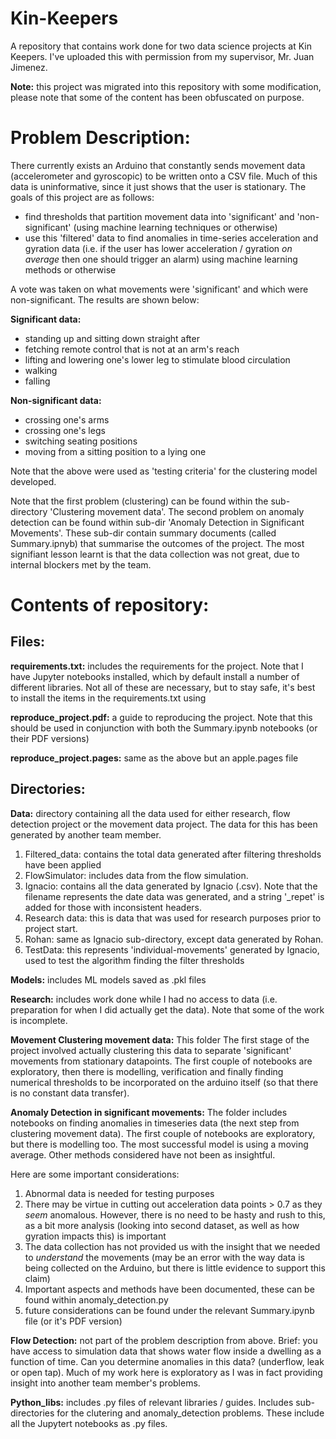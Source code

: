 # Kin-Keepers

A repository that contains work done for two data science projects at Kin Keepers. I've uploaded this with permission from my supervisor, Mr. Juan Jimenez.

**Note:** this project was migrated into this repository with some modification, please note that some of the content has been obfuscated on purpose.

# Problem Description:

There currently exists an Arduino that constantly sends movement data (accelerometer and gyroscopic) to be written onto a CSV file. Much of this data is uninformative, since it just shows that the user is stationary.
The goals of this project are as follows:
- find thresholds that partition movement data into 'significant' and 'non-significant' (using machine learning techniques or otherwise)
- use this 'filtered' data to find anomalies in time-series acceleration and gyration data (i.e. if the user has lower acceleration / gyration *on average* then one should trigger an alarm) using machine learning methods or otherwise

A vote was taken on what movements were 'significant' and which were non-significant. The results are shown below:

**Significant data:**
- standing up and sitting down straight after
- fetching remote control that is not at an arm's reach
- lifting and lowering one's lower leg to stimulate blood circulation
- walking
- falling

**Non-significant data:**
- crossing one's arms
- crossing one's legs
- switching seating positions
- moving from a sitting position to a lying one

Note that the above were used as 'testing criteria' for the clustering model developed.

Note that the first problem (clustering) can be found within the sub-directory 'Clustering movement data'.
The second problem on anomaly detection can be found within sub-dir 'Anomaly Detection in Significant Movements'.
These sub-dir contain summary documents (called Summary.ipnyb) that summarise the outcomes of the project.
The most signifiant lesson learnt is that the data collection was not great, due to internal blockers met by the team.

# Contents of repository:

## Files:

**requirements.txt:** includes the requirements for the project. Note that I have Jupyter notebooks installed, which by default install a number of different libraries. Not all of these are necessary, but to stay safe, it's best to install the items in the requirements.txt using

**reproduce_project.pdf:** a guide to reproducing the project. Note that this should be used in conjunction with both the Summary.ipynb notebooks (or their PDF versions)

**reproduce_project.pages:** same as the above but an apple.pages file

## Directories:


**Data:** directory containing all the data used for either research, flow detection project or the movement data project. The data for this has been generated by another team member.

1. Filtered_data: contains the total data generated after filtering thresholds have been applied
2. FlowSimulator: includes data from the flow simulation.
3. Ignacio: contains all the data generated by Ignacio (.csv). Note that the filename represents the date data was generated, and a string '\_repet' is added for those with inconsistent headers.
4. Research data: this is data that was used for research purposes prior to project start.
5. Rohan: same as Ignacio sub-directory, except data generated by Rohan.
6. TestData: this represents 'individual-movements' generated by Ignacio, used to test the algorithm finding the filter thresholds


**Models:** includes ML models saved as .pkl files

**Research:** includes work done while I had no access to data (i.e. preparation for when I did actually get the data). Note that some of the work is incomplete.

**Movement Clustering movement data:** This folder The first stage of the project involved actually clustering this data to separate 'significant' movements from stationary datapoints. The first couple of notebooks are exploratory, then there is modelling, verification and finally finding numerical thresholds to be incorporated on the arduino itself (so that there is no constant data transfer).

**Anomaly Detection in significant movements:** The folder includes notebooks on finding anomalies in timeseries data (the next step from clustering movement data). The first couple of notebooks are exploratory, but there is modelling too. The most successful model is using a moving average. Other methods considered have not been as insightful.

Here are some important considerations:
1. Abnormal data is needed for testing purposes
2. There may be virtue in cutting out acceleration data points > 0.7 as they *seem* anomalous. However, there is no need to be hasty and rush to this, as a bit more analysis (looking into second dataset, as well as how gyration impacts this) is important
3. The data collection has not provided us with the insight that we needed to *understand* the movements (may be an error with the way data is being collected on the Arduino, but there is little evidence to support this claim)
4. Important aspects and methods have been documented, these can be found within anomaly_detection.py
5. future considerations can be found under the relevant Summary.ipynb file (or it's PDF version)

**Flow Detection:** not part of the problem description from above. Brief: you have access to simulation data that shows water flow inside a dwelling as a function of time. Can you determine anomalies in this data? (underflow, leak or open tap). Much of my work here is exploratory as I was in fact providing insight into another team member's problems.

**Python_libs:** includes .py files of relevant libraries / guides. Includes sub-directories for the clutering and anomaly_detection problems. These include all the Jupytert notebooks as .py files.
